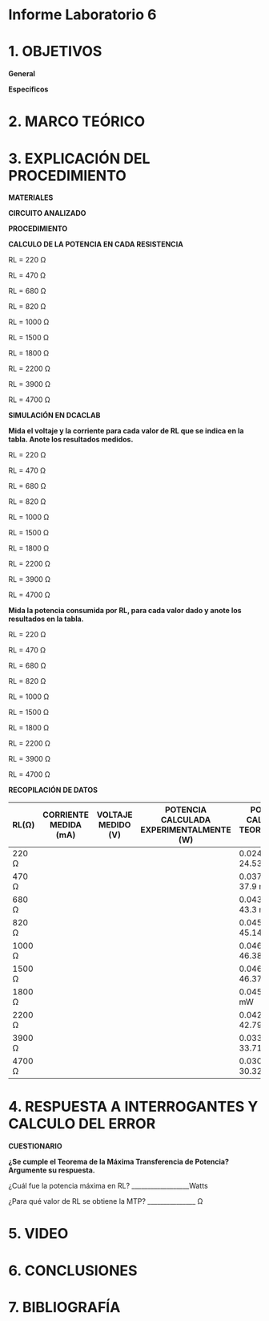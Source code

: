 # Informe Laboratorio 6

# 1. OBJETIVOS

**General**



**Específicos**



# 2. MARCO TEÓRICO



# 3. EXPLICACIÓN DEL PROCEDIMIENTO

**MATERIALES**



**CIRCUITO ANALIZADO**



**PROCEDIMIENTO**

**CALCULO DE LA POTENCIA EN CADA RESISTENCIA**

RL = 220 Ω



RL = 470 Ω



RL = 680 Ω



RL = 820 Ω



RL = 1000 Ω



RL = 1500 Ω



RL = 1800 Ω



RL = 2200 Ω



RL = 3900 Ω



RL = 4700 Ω



**SIMULACIÓN EN DCACLAB**

**Mida el voltaje y la corriente para cada valor de RL que se indica en la tabla. Anote los resultados medidos.**

RL = 220 Ω



RL = 470 Ω



RL = 680 Ω



RL = 820 Ω



RL = 1000 Ω



RL = 1500 Ω



RL = 1800 Ω



RL = 2200 Ω



RL = 3900 Ω



RL = 4700 Ω



**Mida la potencia consumida por RL, para cada valor dado y anote los resultados en la tabla.**

RL = 220 Ω



RL = 470 Ω



RL = 680 Ω



RL = 820 Ω



RL = 1000 Ω



RL = 1500 Ω



RL = 1800 Ω



RL = 2200 Ω



RL = 3900 Ω



RL = 4700 Ω



**RECOPILACIÓN DE DATOS**

| RL(Ω) | CORRIENTE MEDIDA (mA) | VOLTAJE MEDIDO (V) | POTENCIA CALCULADA EXPERIMENTALMENTE (W) | POTENCIA CALCULADA TEORICAMENTE (W) |
| ------------- | ------------- | ------------- | ------------- |------------- |
| 220 Ω |  |  | | 0.02453 W ≈ 24.53 mW|
| 470 Ω |  |  | | 0.0379 W ≈ 37.9 mW|
| 680 Ω |  |  | | 0.0433 W ≈ 43.3 mW|
| 820 Ω |  |  | | 0.04514 W ≈ 45.14 mW|
| 1000 Ω |  |  | | 0.04638 W ≈ 46.38 mW|
| 1500 Ω |  |  | | 0.04637 W ≈ 46.37 mW|
| 1800 Ω |  |  | | 0.045 W ≈ 45 mW|
| 2200 Ω |  |  | | 0.04279 W ≈ 42.79 mW|
| 3900 Ω |  |  | | 0.03371 W ≈ 33.71 mW|
| 4700 Ω |  |  | | 0.03032 W ≈ 30.32 mW|

# 4. RESPUESTA A INTERROGANTES Y CALCULO DEL ERROR

**CUESTIONARIO**

**¿Se cumple el Teorema de la Máxima Transferencia de Potencia? Argumente su respuesta.**


¿Cuál fue la potencia máxima en RL? __________________Watts


¿Para qué valor de RL se obtiene la MTP? _______________ Ω



# 5. VIDEO



# 6. CONCLUSIONES



# 7. BIBLIOGRAFÍA

